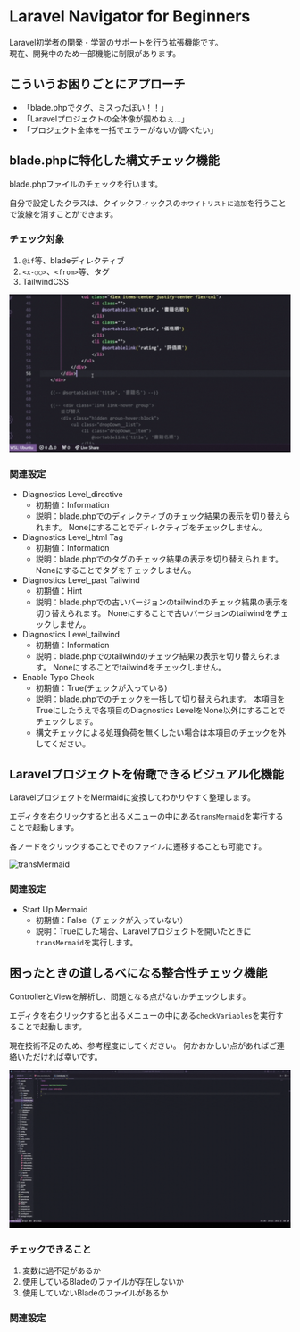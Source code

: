 # Laravel Navigator for Beginners
Laravel初学者の開発・学習のサポートを行う拡張機能です。  
現在、開発中のため一部機能に制限があります。

## こういうお困りごとにアプローチ
- 「blade.phpでタグ、ミスったぽい！！」
- 「Laravelプロジェクトの全体像が掴めねぇ…」
- 「プロジェクト全体を一括でエラーがないか調べたい」

## blade.phpに特化した**構文チェック**機能
blade.phpファイルのチェックを行います。

自分で設定したクラスは、クイックフィックスの`ホワイトリストに追加`を行うことで波線を消すことができます。

### チェック対象
1. `@if`等、bladeディレクティブ
2. `<x-○○>`、`<from>`等、タグ
3. TailwindCSS

![syntaxCheck](images/syntaxCheck.gif)

### 関連設定
- Diagnostics Level_directive
  - 初期値：Information
  - 説明：blade.phpでのディレクティブのチェック結果の表示を切り替えられます。
  Noneにすることでディレクティブをチェックしません。
- Diagnostics Level_html Tag
  - 初期値：Information
  - 説明：blade.phpでのタグのチェック結果の表示を切り替えられます。
  Noneにすることでタグをチェックしません。
- Diagnostics Level_past Tailwind
  - 初期値：Hint
  - 説明：blade.phpでの古いバージョンのtailwindのチェック結果の表示を切り替えられます。
  Noneにすることで古いバージョンのtailwindをチェックしません。
- Diagnostics Level_tailwind
  - 初期値：Information
  - 説明：blade.phpでのtailwindのチェック結果の表示を切り替えられます。
  Noneにすることでtailwindをチェックしません。
- Enable Typo Check
  - 初期値：True(チェックが入っている)
  - 説明：blade.phpでのチェックを一括して切り替えられます。
  本項目をTrueにしたうえで各項目のDiagnostics LevelをNone以外にすることでチェックします。
  - 構文チェックによる処理負荷を無くしたい場合は本項目のチェックを外してください。

## Laravelプロジェクトを俯瞰できる**ビジュアル化**機能
LaravelプロジェクトをMermaidに変換してわかりやすく整理します。

エディタを右クリックすると出るメニューの中にある`transMermaid`を実行することで起動します。

各ノードをクリックすることでそのファイルに遷移することも可能です。

![transMermaid](images/transMermaid.gif)

### 関連設定
- Start Up Mermaid
  - 初期値：False（チェックが入っていない）
  - 説明：Trueにした場合、Laravelプロジェクトを開いたときに`transMermaid`を実行します。

## 困ったときの道しるべになる**整合性チェック**機能
ControllerとViewを解析し、問題となる点がないかチェックします。

エディタを右クリックすると出るメニューの中にある`checkVariables`を実行することで起動します。

現在技術不足のため、参考程度にしてください。
何かおかしい点があればご連絡いただければ幸いです。

![checkVariables](images/checkVariables.gif)

### チェックできること
1. 変数に過不足があるか
2. 使用しているBladeのファイルが存在しないか
3. 使用していないBladeのファイルがあるか

### 関連設定